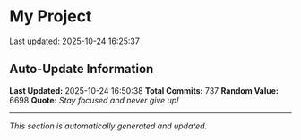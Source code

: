 # My Project


Last updated: 2025-10-24 16:25:37








































































































































































































































































































































































































































































































































































































































































































































































































































































































































































































































































































































































## Auto-Update Information

**Last Updated:** 2025-10-24 16:50:38
**Total Commits:** 737
**Random Value:** 6698
**Quote:** _Stay focused and never give up!_

---
_This section is automatically generated and updated._